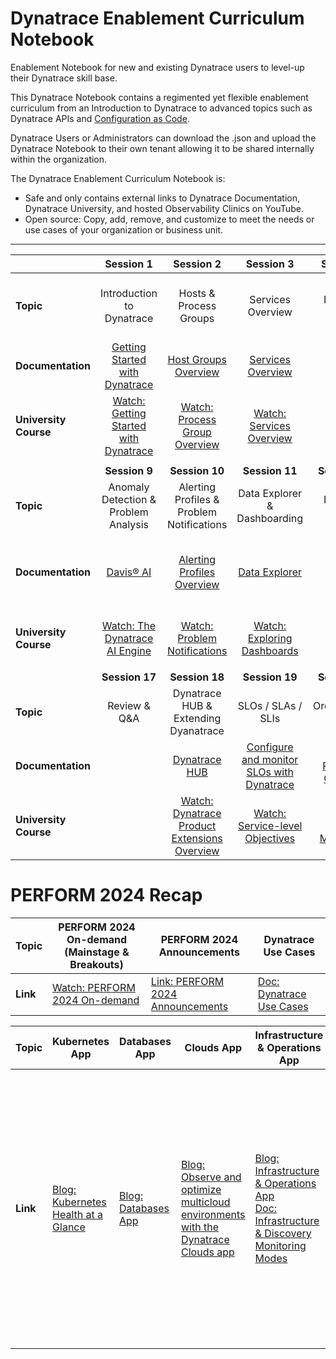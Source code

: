 # Dynatrace Enablement Curriculum Notebook

Enablement Notebook for new and existing Dynatrace users to level-up their Dynatrace skill base.

This Dynatrace Notebook contains a regimented yet flexible enablement curriculum from an Introduction to Dynatrace to advanced topics such as Dynatrace APIs and [Configuration as Code](https://github.com/Dynatrace/dynatrace-configuration-as-code).

Dynatrace Users or Administrators can download the .json and upload the Dynatrace Notebook to their own tenant allowing it to be shared internally within the organization.

The Dynatrace Enablement Curriculum Notebook is:
- Safe and only contains external links to Dynatrace Documentation, Dynatrace University, and hosted Observability Clinics on YouTube.
- Open source: Copy, add, remove, and customize to meet the needs or use cases of your organization or business unit.

---

|                       |                                                         **Session 1**                                                         |                                                                            **Session 2**                                                                           |                                                                           **Session 3**                                                                           |                                                       **Session 4**                                                      |                                                           **Session 5**                                                           |                                                                **Session 6**                                                               |                                                         **Session 7**                                                        |                                               **Session 8**                                              |
|-----------------------|:-----------------------------------------------------------------------------------------------------------------------------:|:------------------------------------------------------------------------------------------------------------------------------------------------------------------:|:-----------------------------------------------------------------------------------------------------------------------------------------------------------------:|:------------------------------------------------------------------------------------------------------------------------:|:---------------------------------------------------------------------------------------------------------------------------------:|:------------------------------------------------------------------------------------------------------------------------------------------:|:----------------------------------------------------------------------------------------------------------------------------:|:--------------------------------------------------------------------------------------------------------:|
| **Topic**             | Introduction to Dynatrace                                                                                                     | Hosts & Process Groups                                                                                                                                             | Services Overview                                                                                                                                                 | Review & Q&A                                                                                                             | RUM Overview                                                                                                                      | User Sessions, USQL, Session Replay                                                                                                        | Synthetics                                                                                                                   | Review & Q&A                                                                                             |
| **Documentation**     | [Getting Started with Dynatrace](https://docs.dynatrace.com/docs/get-started)                                                 | [Host Groups Overview](https://docs.dynatrace.com/docs/platform-modules/infrastructure-monitoring/hosts/configuration/organize-your-environment-using-host-groups) | [Services Overview](https://docs.dynatrace.com/docs/platform-modules/applications-and-microservices/services)                                                     |                                                                                                                          | [Applications Overview](https://docs.dynatrace.com/docs/platform-modules/digital-experience/rum-concepts/applications)            | [Real User Monitoring](https://docs.dynatrace.com/docs/platform-modules/digital-experience/rum-concepts/rum-overview#real-user-monitoring) | [Synthetic Monitoring](https://docs.dynatrace.com/docs/platform-modules/digital-experience/synthetic-monitoring)             |                                                                                                          |
| **University Course** | [Watch: Getting Started with Dynatrace](https://university.dynatrace.com/ondemand/course/40091?content=content&section=40092) | [Watch: Process Group Overview]( https://university.dynatrace.com/ondemand/course/21818/video/22185?content=overview&section=26866)                                | [Watch: Services Overview](https://university.dynatrace.com/ondemand/course/21818/video/22288?content=overview&section=26862)                                     |                                                                                                                          | [Watch: Applications Overview](https://university.dynatrace.com/ondemand/course/21818/video/22187?content=overview&section=23611) | [Watch: Digital Experience](https://university.dynatrace.com/ondemand/course/22595?content=content&section=22596)                          | [Watch: Synthetic Monitoring Overview](https://university.dynatrace.com/ondemand/course/22595?content=content&section=26994) |                                                                                                          |
|                       |                                                                                                                               |                                                                                                                                                                    |                                                                                                                                                                   |                                                                                                                          |                                                                                                                                   |                                                                                                                                            |                                                                                                                              |                                                                                                          |
|                       | **Session 9**                                                                                                                 | **Session 10**                                                                                                                                                     | **Session 11**                                                                                                                                                    | **Session 12**                                                                                                           | **Session 13**                                                                                                                    | **Session 14**                                                                                                                             | **Session 15**                                                                                                               | **Session 16**                                                                                           |
| **Topic**             | Anomaly Detection & Problem Analysis                                                                                          | Alerting Profiles & Problem Notifications                                                                                                                          | Data Explorer & Dashboarding                                                                                                                                      | Review & Q&A                                                                                                             | Latest Dynatrace Platform Overview                                                                                                | DQL                                                                                                                                        | Notebooks                                                                                                                    | Workflows                                                                                                |
| **Documentation**     | [Davis® AI]( https://docs.dynatrace.com/docs/platform/davis-ai)                                                               | [Alerting Profiles Overview](https://docs.dynatrace.com/docs/observe-and-explore/notifications-and-alerting/alerting-profiles)                                     | [Data Explorer](https://docs.dynatrace.com/docs/observe-and-explore/explorer)                                                                                     |                                                                                                                          | [Dynatrace SaaS release notes version 1.265](https://docs.dynatrace.com/docs/whats-new/release-notes/saas/sprint-265)             | [How to use DQL Queries](https://docs.dynatrace.com/docs/platform/grail/dynatrace-query-language/dql-guide)                                | [Notebooks](https://docs.dynatrace.com/docs/observe-and-explore/notebook)                                                    | [Introduction to Workflows](https://docs.dynatrace.com/docs/platform-modules/cloud-automation/workflows) |
| **University Course** | [Watch: The Dynatrace AI Engine](https://university.dynatrace.com/ondemand/course/40960?content=content&section=40963)        | [Watch: Problem Notifications](https://university.dynatrace.com/ondemand/video/23061?content=overview)                                                             | [Watch: Exploring Dashboards](https://university.dynatrace.com/ondemand/course/40091?content=content&section=40109)                                               |                                                                                                                          | [Watch: Introduction to Dynatrace](https://university.dynatrace.com/ondemand/course/40091?content=content&section=40092)          | [Watch: Dynatrace Query Language](https://university.dynatrace.com/ondemand/course/39387?content=content&section=39388)                    | [Watch: Exploring Notebooks](https://university.dynatrace.com/ondemand/course/40091?content=content&section=39984)           | [Watch: Dynatrace Workflows Overview](https://video.dynatrace.com/watch/61ijGoc7hXudRXndzbnaFu)          |
|                       |                                                                                                                               |                                                                                                                                                                    |                                                                                                                                                                   |                                                                                                                          |                                                                                                                                   |                                                                                                                                            |                                                                                                                              |                                                                                                          |
|                       | **Session 17**                                                                                                                | **Session 18**                                                                                                                                                     | **Session 19**                                                                                                                                                    | **Session 20**                                                                                                           | **Session 21**                                                                                                                    | **Session 22**                                                                                                                             | **Session 23**                                                                                                               | **Session 24**                                                                                           |
| **Topic**             | Review & Q&A                                                                                                                  | Dynatrace HUB & Extending Dyanatrace                                                                                                                               | SLOs / SLAs / SLIs                                                                                                                                                | Orchestration Tooling                                                                                                    | Review & Q&A                                                                                                                      | Dynatrace API                                                                                                                              | Monaco & Configuration as Code                                                                                               | Final Review & Q&A                                                                                       |
| **Documentation**     |                                                                                                                               | [Dynatrace HUB](https://docs.dynatrace.com/docs/manage/hub)                                                                                                        | [Configure and monitor SLOs with Dynatrace](https://docs.dynatrace.com/docs/platform-modules/cloud-automation/service-level-objectives/configure-and-monitor-slo) | [Site Reliability Guardian](https://docs.dynatrace.com/docs/platform-modules/cloud-automation/site-reliability-guardian) |                                                                                                                                   | [Dynatrace APIs](https://docs.dynatrace.com/docs/dynatrace-api)                                                                            | [Configuration as Code](https://docs.dynatrace.com/docs/manage/configuration-as-code)                                        |                                                                                                          |
| **University Course** |                                                                                                                               | [Watch: Dynatrace Product Extensions Overview](https://university.dynatrace.com/ondemand/course/23580?content=content&section=23581)                               | [Watch: Service-level Objectives](https://university.dynatrace.com/ondemand/course/26895?content=content&section=26863)                                           | [Watch: Release Monitoring](https://university.dynatrace.com/ondemand/course/26895?content=content&section=26844)        |                                                                                                                                   | [Watch: Introduction to the Dynatrace APIs](https://university.dynatrace.com/ondemand/course/41819?content=content&section=41820)          | [Watch: Observability Clinic - Monaco 2.0](https://www.youtube.com/watch?v=blJDhHwZfp4)                                      |                                                                                                          |

# PERFORM 2024 Recap

| **Topic** | **PERFORM 2024 On-demand (Mainstage & Breakouts)**                                                  | **PERFORM 2024 Announcements**                                                             | **Dynatrace Use Cases**                                               |
|-----------|-----------------------------------------------------------------------------------------------------|--------------------------------------------------------------------------------------------|-----------------------------------------------------------------------|
| **Link**  | [Watch: PERFORM 2024 On-demand](https://www.dynatrace.com/perform/on-demand/perform-2024/#sessions) | [Link: PERFORM 2024 Announcements](https://www.dynatrace.com/resource-center/perform-2024) | [Doc: Dynatrace Use Cases](https://docs.dynatrace.com/docs/use-cases) |

| **Topic** | **Kubernetes App**                                                                                                                      | **Databases App**                                                                                                                                | **Clouds App**                                                                                                                                                                                        | **Infrastructure & Operations App**                                                                                                                                                                                                                                                                                                           | **Dynatrace Security Investigator**                                                                                                                                                    | **OpenPipeline**                                                                                                                                                                                                                                                                                                                                       | **Artificial Intelligence**                                                                                                                                                                                                                                                                                                                                                                                                                                                                                                                                             |
|-----------|-----------------------------------------------------------------------------------------------------------------------------------------|--------------------------------------------------------------------------------------------------------------------------------------------------|-------------------------------------------------------------------------------------------------------------------------------------------------------------------------------------------------------|-----------------------------------------------------------------------------------------------------------------------------------------------------------------------------------------------------------------------------------------------------------------------------------------------------------------------------------------------|----------------------------------------------------------------------------------------------------------------------------------------------------------------------------------------|--------------------------------------------------------------------------------------------------------------------------------------------------------------------------------------------------------------------------------------------------------------------------------------------------------------------------------------------------------|-------------------------------------------------------------------------------------------------------------------------------------------------------------------------------------------------------------------------------------------------------------------------------------------------------------------------------------------------------------------------------------------------------------------------------------------------------------------------------------------------------------------------------------------------------------------------|
| **Link**  | [Blog: Kubernetes Health at a Glance](https://www.dynatrace.com/news/blog/kubernetes-health-at-a-glance-one-experience-to-rule-it-all/) | [Blog: Databases App](https://www.dynatrace.com/news/blog/empowering-database-admins-with-seamless-observability-for-elevated-daily-operations/) | [Blog: Observe and optimize multicloud environments with the Dynatrace Clouds app](https://www.dynatrace.com/news/blog/maximizing-the-potential-of-multicloud-strategy-with-the-dynatrace-cloud-app/) | [Blog: Infrastructure & Operations App](https://www.dynatrace.com/news/blog/trace-diagnose-resolve-introducing-the-infrastructure-operations-app-for-streamlined-troubleshooting/) <br> [Doc: Infrastructure & Discovery Monitoring Modes](https://docs.dynatrace.com/docs/platform-modules/infrastructure-monitoring/hosts/monitoring-modes) | [Blog: Dynatrace Security Investigator](https://www.dynatrace.com/news/blog/speed-up-evidence-driven-security-investigations-and-threat-hunting-with-dynatrace-security-investigator/) | [Blog: OpenPipeline](https://www.dynatrace.com/news/blog/dynatrace-openpipeline-converging-observability-security-and-business-data-at-massive-scale-for-unmatched-analytics-in-context/)  <br> [Press Release: OpenPipeline](https://www.dynatrace.com/news/press-release/dynatrace-releases-openpipeline-for-its-analytics-and-automation-platform/) | [Blog: Dynatrace Perform 2024 Guide: Deriving business value from AI data analysis](https://www.dynatrace.com/news/blog/perform-2024-guide-deriving-business-value-from-ai-data-analysis/) <br> [Press Release: Dynatrace Launches AI Observability for Large Language Models and Generative AI](https://www.dynatrace.com/news/press-release/dynatrace-launches-ai-observability-for-large-language-models-and-generative-ai/) <br> [Blog: Dynatrace Davis Co-Pilot](https://www.dynatrace.com/news/blog/hypermodal-ai-dynatrace-expands-davis-ai-with-davis-copilot/) |